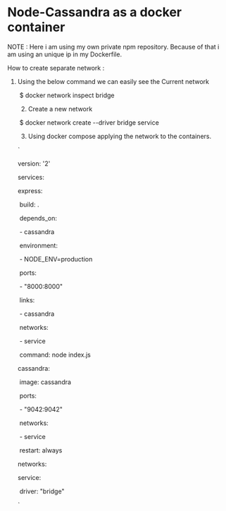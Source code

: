 # Node-Cassandra as a docker container

NOTE : Here i am using my own private npm repository. Because of that i am using an unique ip in my Dockerfile.

How to create separate network : 

 1. Using the below command we can easily see the Current network

    ​        $ docker network inspect bridge

	2.  Create a new network

     ​	$ docker network create --driver bridge service

	3.  Using docker compose applying the network to the containers.

     `

     version: '2'

     services:

       express:

     ​      build: .

     ​      depends_on:

     ​        \- cassandra

     ​      environment:

     ​        \- NODE_ENV=production

     ​      ports:

     ​        \- "8000:8000"

     ​      links: 

     ​        \- cassandra

     ​      networks: 

     ​        \- service

     ​      command: node index.js

       cassandra:

     ​      image: cassandra

     ​      ports:

     ​        \- "9042:9042"

     ​      networks:

     ​        \- service

     ​      restart: always

     networks:

       service:

     ​    driver: "bridge"

     `